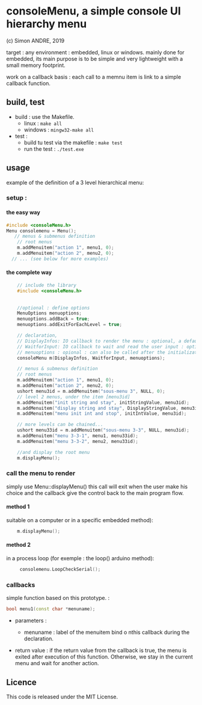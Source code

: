 # consoleMenu, a simple console UI hierarchy menu

(c) Simon ANDRE, 2019

target : any environment : embedded, linux or windows.
mainly done for embedded, its main purpose is to be simple and very lightweight with a small memory footprint.

work on a callback basis : each call to a memnu item is link to a simple callback function.



## build, test

+ build : use the Makefile.
  + linux : `make all`
  + windows : `mingw32-make all`
+ test : 
  + build tu test via the makefile : `make test`
  + run the test : `./test.exe`


## usage

example of the definition of a 3 level hierarchical menu:
### setup : 

#### the easy way 
```C++
#include <consoleMenu.h>
Menu consolemenu = Menu();
   // menus & submenus definition
    // root menus
    m.addMenuitem("action 1", menu1, 0);
    m.addMenuitem("action 2", menu2, 0);
  // ... (see below for more examples)
```

#### the complete way

```C++
    // include the library
    #include <consoleMenu.h>
   
   
    //optional : define options
    MenuOptions menuoptions;
    menuoptions.addBack = true;
    menuoptions.addExitForEachLevel = true;

    // declaration,
    // DisplayInfos: IO callback to render the menu : optional, a default callback is provided within the library
    // WaitforInput: IO callback to wait and read the user input : optional, a default callback is provided within the library
    // menuoptions : opional : can also be called after the initialization with the Menu::setOptions method
    consoleMenu m(DisplayInfos, WaitforInput, menuoptions);

    // menus & submenus definition
    // root menus
    m.addMenuitem("action 1", menu1, 0);
    m.addMenuitem("action 2", menu2, 0);
    ushort menu3id = m.addMenuitem("sous-menu 3", NULL, 0);
    // level 2 menus, under the item [menu3id]
    m.addMenuitem("init string and stay", initStringValue, menu3id);
    m.addMenuitem("display string and stay", DisplayStringValue, menu3id);
    m.addMenuitem("menu init int and stop", initIntValue, menu3id);

    // more levels can be chained...
    ushort menu33id = m.addMenuitem("sous-menu 3-3", NULL, menu3id);
    m.addMenuitem("menu 3-3-1", menu1, menu33id);
    m.addMenuitem("menu 3-3-2", menu2, menu33id);

    //and display the root menu
    m.displayMenu();
```

### call the menu to render 
simply use Menu::displayMenu() this call will exit when the user make his choice and the callback give the control back to the main program flow. 

#### method 1 
suitable on a computer or in a specific embedded method):

```C++
    m.displayMenu();
```
#### method 2
in a process loop (for exemple : the loop() arduino method):
```C++
     consolemenu.LoopCheckSerial();
```


### callbacks
simple function based on this prototype. :

```C++
bool menu1(const char *menuname);
```
+ parameters :

  + menuname : label of the menuitem bind o nthis callback during the declaration.

+ return value :  if the return value from the callback is true, the menu is exited after execution of this function. Otherwise, we stay in the current menu and wait for another action.


## Licence

This code is released under the MIT License.